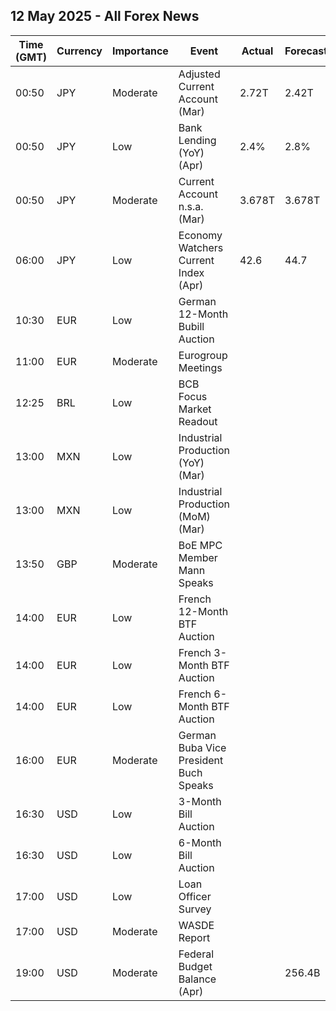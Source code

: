 ## 12 May 2025 - All Forex News

| Time (GMT) | Currency | Importance | Event | Actual | Forecast | Previous |
|------|----------|------------|-------|--------|----------|----------|
| 00:50 | JPY | Moderate | Adjusted Current Account (Mar) | 2.72T | 2.42T | 2.91T |
| 00:50 | JPY | Low | Bank Lending (YoY) (Apr) | 2.4% | 2.8% | 2.8% |
| 00:50 | JPY | Moderate | Current Account n.s.a. (Mar) | 3.678T | 3.678T | 4.061T |
| 06:00 | JPY | Low | Economy Watchers Current Index (Apr) | 42.6 | 44.7 | 45.1 |
| 10:30 | EUR | Low | German 12-Month Bubill Auction |  |  | 1.864% |
| 11:00 | EUR | Moderate | Eurogroup Meetings |  |  |  |
| 12:25 | BRL | Low | BCB Focus Market Readout |  |  |  |
| 13:00 | MXN | Low | Industrial Production (YoY) (Mar) |  |  | -1.3% |
| 13:00 | MXN | Low | Industrial Production (MoM) (Mar) |  |  | 2.5% |
| 13:50 | GBP | Moderate | BoE MPC Member Mann Speaks |  |  |  |
| 14:00 | EUR | Low | French 12-Month BTF Auction |  |  | 1.901% |
| 14:00 | EUR | Low | French 3-Month BTF Auction |  |  | 2.072% |
| 14:00 | EUR | Low | French 6-Month BTF Auction |  |  | 1.982% |
| 16:00 | EUR | Moderate | German Buba Vice President Buch Speaks |  |  |  |
| 16:30 | USD | Low | 3-Month Bill Auction |  |  | 4.220% |
| 16:30 | USD | Low | 6-Month Bill Auction |  |  | 4.090% |
| 17:00 | USD | Low | Loan Officer Survey |  |  |  |
| 17:00 | USD | Moderate | WASDE Report |  |  |  |
| 19:00 | USD | Moderate | Federal Budget Balance (Apr) |  | 256.4B | -161.0B |
